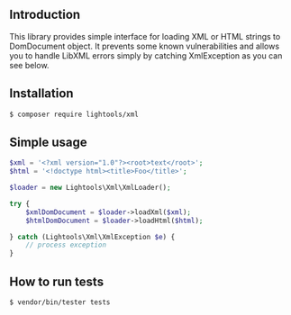 ## Introduction

This library provides simple interface for loading XML or HTML strings to DomDocument object.
It prevents some known vulnerabilities and allows you to handle LibXML errors simply by catching XmlException as you can see below.

## Installation

```sh
$ composer require lightools/xml
```

## Simple usage

```php
$xml = '<?xml version="1.0"?><root>text</root>';
$html = '<!doctype html><title>Foo</title>';

$loader = new Lightools\Xml\XmlLoader();

try {
    $xmlDomDocument = $loader->loadXml($xml);
    $htmlDomDocument = $loader->loadHtml($html);

} catch (Lightools\Xml\XmlException $e) {
    // process exception
}
```

## How to run tests

```sh
$ vendor/bin/tester tests
```
